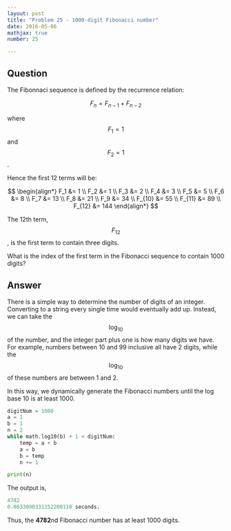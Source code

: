 ```yaml
---
layout: post
title: "Problem 25 - 1000-digit Fibonacci number"
date: 2016-05-06
mathjax: true
number: 25

---
```


## Question

The Fibonnaci sequence is defined by the recurrence relation:


$$
F_n = F_{n-1} + F_{n-2}
$$


where $$F_1=1$$ and $$F_2=1$$.

Hence the first 12 terms will be:


$$
\begin{align*}
	F_1 &= 1 \\
	F_2 &= 1 \\
	F_3 &= 2 \\
	F_4 &= 3 \\
	F_5 &= 5 \\
	F_6 &= 8 \\
	F_7 &= 13 \\
	F_8 &= 21 \\
	F_9 &= 34 \\
	F_{10} &= 55 \\
	F_{11} &= 89 \\
	F_{12} &= 144
\end{align*}
$$


The 12th term, $$F_{12}$$, is the first term to contain three digits.

What is the index of the first term in the Fibonacci sequence to contain 1000 digits?

## Answer

There is a simple way to determine the number of digits of an integer. Converting to a string every single time would eventually add up. Instead, we can take the $$\log_{10}$$ of the number, and the integer part plus one is how many digits we have. For example, numbers between 10 and 99 inclusive all have 2 digits, while the $$\log_{10}$$ of these numbers are between 1 and 2.

In this way, we dynamically generate the Fibonacci numbers until the log base 10 is at least 1000.

```python
digitNum = 1000
a = 1
b = 1
n = 2
while math.log10(b) + 1 < digitNum:
    temp = a + b
    a = b
    b = temp
    n += 1

print(n)
```

The output is,

```python
4782
0.0033090331152200118 seconds.
```

Thus, the **4782**nd Fibonacci number has at least 1000 digits.